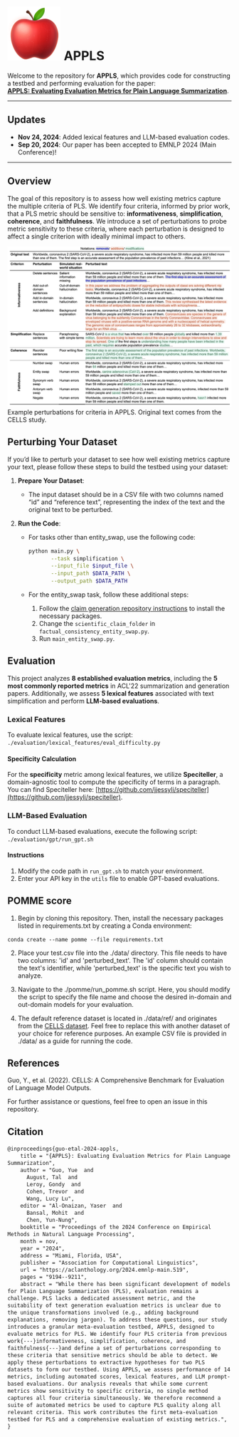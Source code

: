 # ![plot](./apple.png) APPLS
Welcome to the repository for **APPLS**, which provides code for constructing a testbed and performing evaluation for the paper:  
[**APPLS: Evaluating Evaluation Metrics for Plain Language Summarization**](https://aclanthology.org/2024.emnlp-main.519/).

---

## Updates
- **Nov 24, 2024**: Added lexical features and LLM-based evaluation codes.
- **Sep 20, 2024**: Our paper has been accepted to EMNLP 2024 (Main Conference)!

---

## Overview

The goal of this repository is to assess how well existing metrics capture the multiple criteria of PLS. We identify four criteria, informed by prior work, that a PLS metric should be sensitive to: **informativeness**, **simplification**, **coherence**, and **faithfulness**. We introduce a set of perturbations to probe metric sensitivity to these criteria, where each perturbation is designed to affect a single criterion with ideally minimal impact to others.

![plot](./perturbation_example.png) Example perturbations for criteria in APPLS. Original text comes from the CELLS study.


## Perturbing Your Dataset

If you’d like to perturb your dataset to see how well existing metrics capture your text, please follow these steps to build the testbed using your dataset:

1. **Prepare Your Dataset**:
   - The input dataset should be in a CSV file with two columns named “id” and “reference text”, representing the index of the text and the original text to be perturbed.

2. **Run the Code**:
   - For tasks other than entity_swap, use the following code:
     ```bash
     python main.py \
            --task simplification \
            --input_file $input_file \
            --input_path $DATA_PATH \
            --output_path $DATA_PATH
     ```

   - For the entity_swap task, follow these additional steps:
     1. Follow the [claim generation repository instructions](https://github.com/allenai/scientific-claim-generation) to install the necessary packages.
     2. Change the `scientific_claim_folder` in `factual_consistency_entity_swap.py`.
     3. Run `main_entity_swap.py`.

## Evaluation

This project analyzes **8 established evaluation metrics**, including the **5 most commonly reported metrics** in ACL'22 summarization and generation papers. Additionally, we assess **5 lexical features** associated with text simplification and perform **LLM-based evaluations**.


### Lexical Features
To evaluate lexical features, use the script: `./evaluation/lexical_features/eval_difficulty.py`

#### Specificity Calculation
For the **specificity** metric among lexical features, we utilize **Speciteller**, a domain-agnostic tool to compute the specificity of terms in a paragraph. You can find Speciteller here: [https://github.com/jjessyli/speciteller](https://github.com/jjessyli/speciteller).


### LLM-Based Evaluation
To conduct LLM-based evaluations, execute the following script: `./evaluation/gpt/run_gpt.sh`

#### Instructions
1. Modify the code path in `run_gpt.sh` to match your environment.
2. Enter your API key in the `utils` file to enable GPT-based evaluations.


## POMME score
1. Begin by cloning this repository. Then, install the necessary packages listed in requirements.txt by creating a Conda environment:
```
conda create --name pomme --file requirements.txt
```

2. Place your test.csv file into the ./data/ directory. This file needs to have two columns: 'id' and 'perturbed_text'. The 'id' column should contain the text's identifier, while 'perturbed_text' is the specific text you wish to analyze.

3. Navigate to the ./pomme/run_pomme.sh script. Here, you should modify the script to specify the file name and choose the desired in-domain and out-domain models for your evaluation. 

4. The default reference dataset is located in ./data/ref/ and originates from the [CELLS dataset](https://github.com/LinguisticAnomalies/pls_retrieval). Feel free to replace this with another dataset of your choice for reference purposes. An example CSV file is provided in ./data/ as a guide for running the code.

## References

Guo, Y., et al. (2022). CELLS: A Comprehensive Benchmark for Evaluation of Language Model Outputs.

For further assistance or questions, feel free to open an issue in this repository.

## Citation
```
@inproceedings{guo-etal-2024-appls,
    title = "{APPLS}: Evaluating Evaluation Metrics for Plain Language Summarization",
    author = "Guo, Yue  and
      August, Tal  and
      Leroy, Gondy  and
      Cohen, Trevor  and
      Wang, Lucy Lu",
    editor = "Al-Onaizan, Yaser  and
      Bansal, Mohit  and
      Chen, Yun-Nung",
    booktitle = "Proceedings of the 2024 Conference on Empirical Methods in Natural Language Processing",
    month = nov,
    year = "2024",
    address = "Miami, Florida, USA",
    publisher = "Association for Computational Linguistics",
    url = "https://aclanthology.org/2024.emnlp-main.519",
    pages = "9194--9211",
    abstract = "While there has been significant development of models for Plain Language Summarization (PLS), evaluation remains a challenge. PLS lacks a dedicated assessment metric, and the suitability of text generation evaluation metrics is unclear due to the unique transformations involved (e.g., adding background explanations, removing jargon). To address these questions, our study introduces a granular meta-evaluation testbed, APPLS, designed to evaluate metrics for PLS. We identify four PLS criteria from previous work{---}informativeness, simplification, coherence, and faithfulness{---}and define a set of perturbations corresponding to these criteria that sensitive metrics should be able to detect. We apply these perturbations to extractive hypotheses for two PLS datasets to form our testbed. Using APPLS, we assess performance of 14 metrics, including automated scores, lexical features, and LLM prompt-based evaluations. Our analysis reveals that while some current metrics show sensitivity to specific criteria, no single method captures all four criteria simultaneously. We therefore recommend a suite of automated metrics be used to capture PLS quality along all relevant criteria. This work contributes the first meta-evaluation testbed for PLS and a comprehensive evaluation of existing metrics.",
}

```
